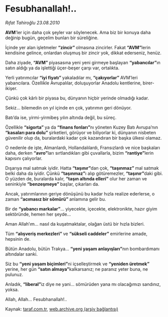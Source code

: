 # Fesubhanallah!..

*Rıfat Tahiroğlu 23.08.2010*

<div class="yazi"><p><b>AVM</b>’ler için daha çok şeyler var söylenecek. Ama biz bir konuya daha değinip bugün, geçelim bunları bir süreliğine.</p>
<p>İçinde yer alan işletmeler <b>“zincir” </b>olmasına zincirler. Fakat <b>“AVM”</b>lerin kendisine gelince, onlardan oluşmuş bir zincir yok, dikkat ederseniz, henüz.</p>
<p>Daha ziyade, <b>“AVM” </b>piyasasına yeni yeni girmeye başlayan <b>“yabancılar”</b>ın satın aldığı ya da işlettiği üçer-beşer çarşı var, ortalıkta.</p>
<p>Yerli yatırımcılar <b>“iyi fiyatı” </b>yakaladılar mı, <b>“çakıyorlar” </b>AVM’leri yabancılara. Özellikle Avrupalılar, doluşuyorlar Anadolu kentlerine, birer-ikişer.</p>
<p>Çünkü çok kârlı bir piyasa bu, dünyanın hiçbir yerinde olmadığı kadar.</p>
<p>Sekiz... bilemedin on yıl içinde en çok, yatırımın geri dönüyor.</p>
<p>Batı’da ise, yirmi-yirmibeş yılın altında değil, bu süreç.</p>
<p>Özellikle <b>“sigorta” </b>ya da <b>“finans fonları”</b>nı yöneten Kuzey Batı Avrupa’nın <b>“kasaları para dolu” </b>şirketleri, görüyor ve biliyorlar ki, dünyanın nisbeten güvenilir olup da, buralardaki kadar çok kazandıran bir başka ülkesi olamaz.</p>
<p>O nedenle de işte, Almanlardı, Hollandalılardı, Fransızlardı ve nice başkaları daha, derken <b>“avro”</b>ları sırtlandıkları gibi çuvallarla, bizim <b>“rantiye”</b>lerin kapısını çalıyorlar. </p>
<p>Dışarıya mal satmak iyidir. Hatta <b>“taşınır”</b>dan çok, <b>“taşınmaz” </b>mal satmak belki daha da iyidir. Çünkü <b>“taşınmaz”</b>ı alıp götüremezler, <b>“taşınır”</b>daki gibi. O yüzden de, buralarda kalır, <b>“taşın altında elleri”</b> olur her zaman ve seninkiyle <b>“benzeşmeye” </b>başlar, çıkarları da. </p>
<p>Ancak, yatırımlarının geriye dönüşünü bu kadar hızla realize ederlerse, o zaman <b>“acımasız bir sömürü” </b>anlamına gelir bu. </p>
<p>Bir de <b>“yabancı markalar”</b>... yiyecekte, içecekte, elektronikte, hazır giyim sektöründe, hemen her şeyde...</p>
<p>Aman Allah’ım... nasıl da kuşatmaktalar, olağan üstü bir hızla bizleri.</p>
<p>Tüm <b>“alışveriş merkezleri” </b>ve <b>“sükseli caddeler” </b>emirlerine amade, hepsinin de. </p>
<p>Bütün Anadolu, bütün Trakya... <b>“yeni yaşam anlayışları”</b>nın bombardımanı altındalar sanki.</p>
<p>Siz bu <b>“yeni yaşam biçimleri”</b>ni içselleştirmek ve <b>“yeniden üretmek” </b>yerine, her gün <b>“satın almaya”</b>kalkarsanız; ne paranız yeter buna, ne pulunuz.</p>
<p>Anladık, <b>“liberal”</b>iz diye ne yani... sömürüden yana mı olacağımızı sandınız, yoksa.</p>
<p>Allah, Allah... Fesubhanallah!..</p></div>

Kaynak: [taraf.com.tr](http://www.taraf.com.tr:80/rifat-tahiroglu/makale-fesubhanallah.htm), [web.archive.org (arşiv bağlantısı)](http://web.archive.org/web/20100825163512/http://www.taraf.com.tr:80/rifat-tahiroglu/makale-fesubhanallah.htm)

